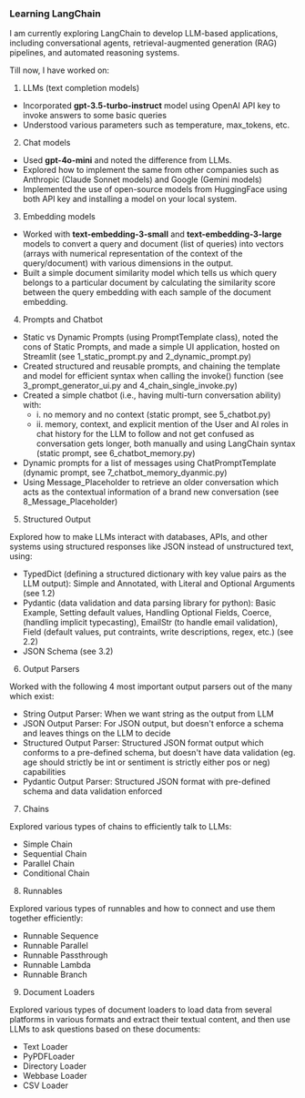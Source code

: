### Learning LangChain

I am currently exploring LangChain to develop LLM-based applications, including conversational agents, retrieval-augmented generation (RAG) pipelines, and automated 
reasoning systems.

Till now, I have worked on:

1. LLMs (text completion models)

- Incorporated **gpt-3.5-turbo-instruct** model using OpenAI API key to invoke answers to some basic queries
- Understood various parameters such as temperature, max_tokens, etc.

2. Chat models

- Used **gpt-4o-mini** and noted the difference from LLMs. 
- Explored how to implement the same from other companies such as Anthropic (Claude Sonnet models) and Google (Gemini models)
- Implemented the use of open-source models from HuggingFace using both API key and installing a model on your local system.

3. Embedding models

- Worked with **text-embedding-3-small** and **text-embedding-3-large** models to convert a query and document (list of queries) into vectors (arrays with numerical 
representation of the context of the query/document) with various dimensions in the output. 
- Built a simple document similarity model which tells us which query belongs to a particular document by calculating the similarity score between the query embedding with each sample of the document embedding.

4. Prompts and Chatbot

- Static vs Dynamic Prompts (using PromptTemplate class), noted the cons of Static Prompts, and made a simple UI application, hosted on Streamlit (see 1_static_prompt.py and 2_dynamic_prompt.py)
- Created structured and reusable prompts, and chaining the template and model for efficient syntax when calling the invoke() function (see 3_prompt_generator_ui.py and 4_chain_single_invoke.py)
- Created a simple chatbot (i.e., having multi-turn conversation ability) with: 
    - i. no memory and no context (static prompt, see 5_chatbot.py)
    - ii. memory, context, and explicit mention of the User and AI roles in chat history for the LLM to follow and not get confused as conversation gets longer, both manually and using LangChain syntax (static prompt, see 6_chatbot_memory.py)
- Dynamic prompts for a list of messages using ChatPromptTemplate (dynamic prompt, see 7_chatbot_memory_dyanmic.py)
- Using Message_Placeholder to retrieve an older conversation which acts as the contextual information of a brand new conversation (see 8_Message_Placeholder)
 
5. Structured Output

Explored how to make LLMs interact with databases, APIs, and other systems using structured responses like JSON instead of unstructured text, using:

- TypedDict (defining a structured dictionary with key value pairs as the LLM output): Simple and Annotated, with Literal and Optional Arguments (see 1.2)
- Pydantic (data validation and data parsing library for python): Basic Example, Setting default values, Handling Optional Fields, Coerce, (handling implicit typecasting), EmailStr (to handle email validation), Field (default values, put contraints, write descriptions, regex, etc.) (see 2.2)
- JSON Schema (see 3.2)

6. Output Parsers

Worked with the following 4 most important output parsers out of the many which exist:

- String Output Parser: When we want string as the output from LLM
- JSON Output Parser: For JSON output, but doesn't enforce a schema and leaves things on the LLM to decide
- Structured Output Parser: Structured JSON format output which conforms to a pre-defined schema, but doesn't have data validation (eg. age should strictly be int or sentiment is strictly either pos or neg) capabilities
- Pydantic Output Parser: Structured JSON format with pre-defined schema and data validation enforced

7. Chains

Explored various types of chains to efficiently talk to LLMs:

- Simple Chain
- Sequential Chain
- Parallel Chain
- Conditional Chain

8. Runnables

Explored various types of runnables and how to connect and use them together efficiently:

- Runnable Sequence
- Runnable Parallel
- Runnable Passthrough
- Runnable Lambda
- Runnable Branch

9. Document Loaders

Explored various types of document loaders to load data from several platforms in various formats and extract their textual content, and then use LLMs to ask questions based on these documents:

- Text Loader
- PyPDFLoader
- Directory Loader
- Webbase Loader
- CSV Loader
